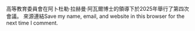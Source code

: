 高等教育委員會在阿卜杜勒·拉赫曼·阿瓦爾博士的領導下於2025年舉行了第四次會議。
來源連結Save my name, email, and website in this browser for the next time I comment.